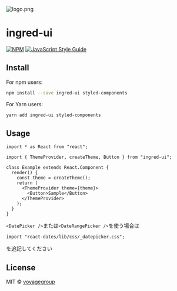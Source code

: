 ![logo.png](https://user-images.githubusercontent.com/8923331/84283521-0e24ba00-ab76-11ea-94a2-6430e4b289d3.png)

# ingred-ui

>

[![NPM](https://img.shields.io/npm/v/ingred-ui.svg)](https://www.npmjs.com/package/ingred-ui) [![JavaScript Style Guide](https://img.shields.io/badge/code_style-standard-brightgreen.svg)](https://standardjs.com)

## Install

For npm users:

```bash
npm install --save ingred-ui styled-components
```

For Yarn users:

```bash
yarn add ingred-ui styled-components
```

## Usage

```tsx
import * as React from "react";

import { ThemeProvider, createTheme, Button } from "ingred-ui";

class Example extends React.Component {
  render() {
    const theme = createTheme();
    return (
      <ThemeProvider theme={theme}>
        <Button>Sample</Button>
      </ThemeProvider>
    );
  }
}
```

`<DatePicker />`または`<DateRangePicker />`を使う場合は

```tsx
import "react-dates/lib/css/_datepicker.css";
```

を追記してください

## License

MIT © [voyagegroup](https://github.com/voyagegroup)
